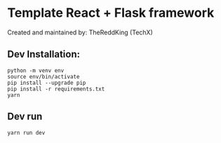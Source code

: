 # Template React + Flask framework

Created and maintained by: TheReddKing (TechX)

## Dev Installation:

    python -m venv env
    source env/bin/activate
    pip install --upgrade pip
    pip install -r requirements.txt
    yarn

## Dev run

    yarn run dev
